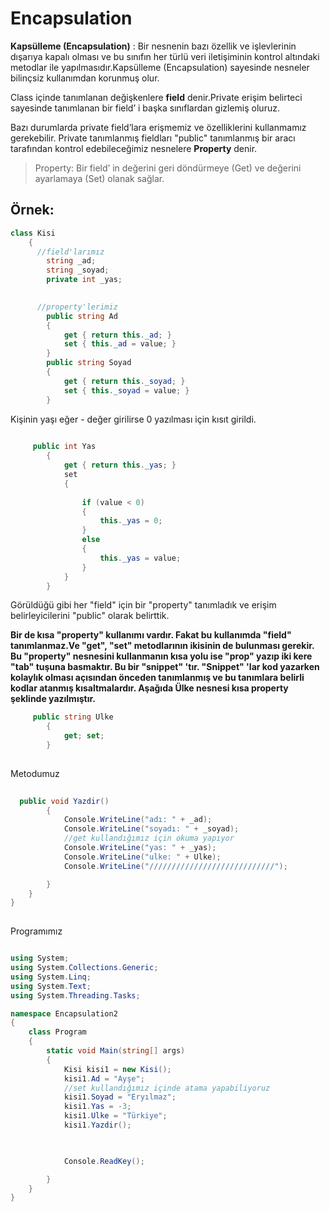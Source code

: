 # Encapsulation 

**Kapsülleme (Encapsulation)** : Bir nesnenin bazı özellik ve işlevlerinin dışarıya kapalı olması ve bu sınıfın her türlü veri iletişiminin kontrol altındaki metodlar ile yapılmasıdır.Kapsülleme (Encapsulation) sayesinde nesneler bilinçsiz kullanımdan korunmuş olur.  


Class içinde tanımlanan değişkenlere **field** denir.Private erişim belirteci sayesinde tanımlanan bir field’ i başka sınıflardan gizlemiş oluruz.


Bazı durumlarda private field’lara erişmemiz ve özelliklerini kullanmamız gerekebilir.
Private tanımlanmış fieldları "public" tanımlanmış bir aracı tarafından kontrol edebileceğimiz nesnelere **Property** denir.


> Property: Bir field’ in değerini geri döndürmeye (Get) ve değerini ayarlamaya (Set) olanak sağlar.


Örnek:
------

```c# 
class Kisi
    {
      //field'larımız
        string _ad;
        string _soyad;
        private int _yas;
        

      //property'lerimiz
        public string Ad
        {
            get { return this._ad; }
            set { this._ad = value; }
        }
        public string Soyad
        {
            get { return this._soyad; }
            set { this._soyad = value; }
        }
  ```


Kişinin yaşı eğer - değer girilirse 0 yazılması için kısıt girildi.
     
     
      
```c#  
    
     public int Yas
        {
            get { return this._yas; }
            set
            {
               
                if (value < 0)
                {
                    this._yas = 0;
                }
                else
                {
                    this._yas = value;
                }
            }
        }

 ```
 
 
 
Görüldüğü gibi her "field" için bir "property" tanımladık ve erişim belirleyicilerini "public" olarak belirttik.
 
 
**Bir de kısa "property" kullanımı vardır.
Fakat bu kullanımda "field" tanımlanmaz.Ve "get", "set" metodlarının ikisinin de bulunması gerekir.
Bu "property" nesnesini kullanmanın kısa yolu ise "prop" yazıp iki kere "tab" tuşuna basmaktır. 
Bu bir "snippet" 'tır. "Snippet" 'lar kod yazarken kolaylık olması açısından önceden tanımlanmış
ve bu tanımlara belirli kodlar atanmış kısaltmalardır. Aşağıda Ülke nesnesi kısa property şeklinde yazılmıştır.**



```c#
     public string Ulke
        {
            get; set;
        }
        
```


Metodumuz


```c#
  
  public void Yazdir()
        {
            Console.WriteLine("adı: " + _ad);
            Console.WriteLine("soyadı: " + _soyad);
            //get kullandığımız için okuma yapıyor 
            Console.WriteLine("yas: " + _yas);
            Console.WriteLine("ulke: " + Ulke);
            Console.WriteLine("////////////////////////////");

        }
    }
}
        
```


Programımız


```c#

using System;
using System.Collections.Generic;
using System.Linq;
using System.Text;
using System.Threading.Tasks;

namespace Encapsulation2
{
    class Program
    {
        static void Main(string[] args)
        {
            Kisi kisi1 = new Kisi();
            kisi1.Ad = "Ayşe";
            //set kullandığımız içinde atama yapabiliyoruz
            kisi1.Soyad = "Eryılmaz";
            kisi1.Yas = -3;
            kisi1.Ulke = "Türkiye";
            kisi1.Yazdir();

            

            Console.ReadKey();

        }
    }
}

```
